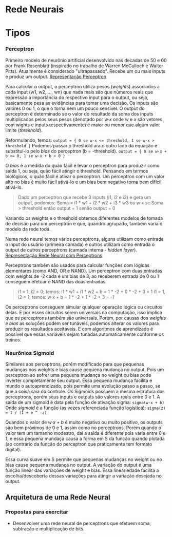 # Rede Neurais


# Tipos

### Perceptron
Primeiro modelo de neurônio artificial desenvolvido nas decadas de 50 e 60 por Frank Rosenblatt (inspirado no trabalho de Warren McCulloch e Walter Pitts). Atualmente é considerado "ultrapassado".
Recebe um ou mais inputs e produz um output.
[Representação Perceptron](http://neuralnetworksanddeeplearning.com/images/tikz0.png)

Para calcular o output, o perceptron utiliza pesos (_weights_) associados a cada input (w1, w2, ..., wn) que nada mais são que números reais que expressão a importância do respectivo input para o output, ou seja, basicamente pesa as evidências para tomar uma decisão.
Os inputs são valores 0 ou 1, o que o torna nem um pouco sensível.
O output do perceptron é determinado se o valor do resultado da soma dos inputs multiplicados pelos seus pesos (denotado por _w·x_ onde _w_ e _x_ são vetores com wights e inputs respectivamente) é maior ou menor que algum valor limite (_threshold_).

Reformulando, temos: ```output = { 0 se w·x <= threshold, 1 se w·x > threshold }```
Podemos passar o threshold ara o outro lado da equação e substituí-lo pelo _bias_ do perceptron (b = -threshold).
```output = { 0 se w·x + b <= 0, 1 se w·x + b > 0 }```

O _bias_ é a medida do quão fácil é levar o perceptron para produzir como saída 1, ou seja, quão fácil atingir o threshold. Pensando em termos biológicos, o quão fácil é ativar o perceptron. Um perceptron com um valor alto no bias é muito fácil ativá-lo e um bias bem negativo torna bem difícil ativá-lo.

>Dado um perceptron que recebe 3 inputs (i1, i2 e i3) e gera um output, podemos:
Soma = i1 * w1 + i2 * w2 + i3 * w3 ou w·x
se Soma > threshold então output = 1 senão output = 0

Variando os weights e o threshold obtemos diferentes modelos de tomada de decisão para um perceptron e que, quandro agrupado, também varia o modelo da rede toda.

Numa rede neural temos vários perceptrons, alguns utilizam como entrada o input do usuário (primeira camada) e outros utilizam como entrada o output de outros perceptrons (camada interna - _hidden layer_).
[Representação Rede Neural com Perceptrons](http://neuralnetworksanddeeplearning.com/images/tikz1.png)

Perceptrons também são usados para calcular funções com lógicas elementares (como AND, OR e NAND).
Um perceptron com duas entradas com weights de -2 cada e um bias de 3, ao receberem entrada de 0 ou 1 conseguem efetuar o NAND das duas entradas.
> i1 = 1, i2 = 0; temos: i1 * w1 + i1 * w2 + b = 1 * -2 + 0 * -2 + 3 = 1
> i1 = 1, i2 = 1; temos: w·x + b = 1 * -2 + 1 * -2 + 3 = -1

Os perceptrons conseguem simular qualquer operação lógica ou circuitos delas. E por esses circuitos serem universais na computação, isso implica que os perceptrons também são universais.
Porém, por causas dos _weights e bias_ as soluções podem ser tunáveis, podemos alterar os valores para produzir os resultados aceitáveis. E com algoritmos de aprendizado é possível que essas variáveis sejam tunadas automaticamente conforme os treinos.



### Neurônios Sigmoid
Similares aos perceptrons, porém modificado para que pequenas mudanças nos weights e bias cause pequena mudança no output. Pois um perceptron ao sofrer uma pequena mudança no weight ou bias pode inverter completamente seu output.
Essa pequena mudança facilita e mundo o autoaprendizado, pois permite uma evolução passo a passo, se que a coisa saia do controle.
Os Sigmoids possuem a mesma estrutura dos perceptrons, porém seus inputs e outputs são valores reais entre 0 e 1.
A saída de um sigmoid é data pela função de ativação sigma: ```sigma(w·x + b)```
Onde _sigmoid_ é a função (as vezes referenciada função logística): ```sigma(z) = 1 / (1 + e ^ -z)```

Quandos o valor de _w·x + b_ é muito negativo ou muito positivo, os outputs são bem próximos de 0 e 1, assim como no perceptrons. Porém quando o valor tem um tamanho modestro, daí a saída é diferente pois varia entre 0 e 1, e essa pequena mundaça causa a forma em S da função quando plotada (ao contrário da função do perceptron que praticamente tem formato digital).

Essa curva suave em S permite que pequenas mudanças no weight ou no bias cause pequena mudança no output.
A variação do output é uma função linear das variações de weight e bias. Essa lineariedade facilita a escolha/descoberta dessas variações para atingir a variação desejada no output.



## Arquitetura de uma Rede Neural



### Propostas para exercitar
* Desenvolver uma rede neural de perceptrons que efetuem soma, subtração e multiplicação de bits.


